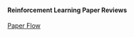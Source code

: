 #### Reinforcement Learning Paper Reviews

[Paper Flow](https://spinningup.openai.com/en/latest/spinningup/keypapers.html)
